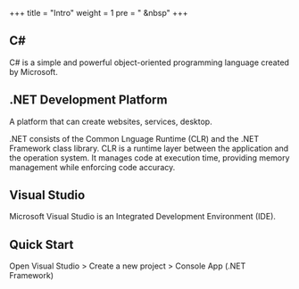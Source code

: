 +++
title = "Intro"
weight = 1
pre = "<i class='fas fa-pen'></i> &nbsp"
+++

## C#

C# is a simple and powerful object-oriented programming language created by Microsoft.

## .NET Development Platform

A platform that can create websites, services, desktop.

.NET consists of the Common Lnguage Runtime (CLR) and the .NET Framework class library. CLR is a runtime layer between the application and the operation system. It manages code at execution time, providing memory management while enforcing code accuracy.

## Visual Studio

Microsoft Visual Studio is an Integrated Development Environment (IDE).

## Quick Start

Open Visual Studio > Create a new project > Console App (.NET Framework)
